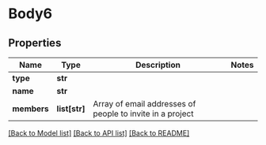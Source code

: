 # Body6

## Properties
Name | Type | Description | Notes
------------ | ------------- | ------------- | -------------
**type** | **str** |  | 
**name** | **str** |  | 
**members** | **list[str]** | Array of email addresses of people to invite in a project | 

[[Back to Model list]](../README.md#documentation-for-models) [[Back to API list]](../README.md#documentation-for-api-endpoints) [[Back to README]](../README.md)

